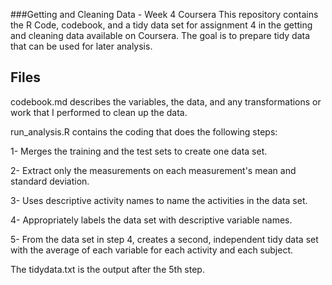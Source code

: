 ###Getting and Cleaning Data - Week 4 Coursera
This repository contains the R Code, codebook, and a tidy data set for assignment 4 in the getting and cleaning data available on Coursera.
The goal is to prepare tidy data that can be used for later analysis.

## Files
codebook.md describes the variables, the data, and any transformations or work that I performed to clean up the data.

run_analysis.R contains the coding that does the following steps:

1- Merges the training and the test sets to create one data set.

2- Extract only the measurements on each measurement's mean and standard deviation. 

3- Uses descriptive activity names to name the activities in the data set.

4- Appropriately labels the data set with descriptive variable names. 

5- From the data set in step 4, creates a second, independent tidy data set with the average of each variable for each activity and each subject.

The tidydata.txt is the output after the 5th step.
